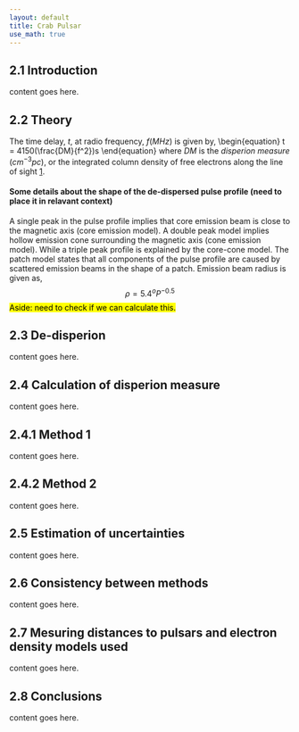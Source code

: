 ```yaml
---
layout: default
title: Crab Pulsar
use_math: true
---
```


## 2.1 Introduction

content goes here.

## 2.2 Theory

The time delay, $t$, at radio frequency, $f (MHz)$ is given by,
\begin{equation}
 t = 4150(\frac{DM}{f^2})s
 \end{equation} 
where $DM$ is the _disperion measure_ ($cm^{-3}pc$), or the integrated column density of free electrons along the line of sight [1](About.md#1). 

#### Some details about the shape of the de-dispersed pulse profile (need to place it in relavant context)
A single peak in the pulse profile implies that core emission beam is close to the magnetic axis (core emission model). A double peak model implies hollow emission cone surrounding the magnetic axis (cone emission model). While a triple peak profile is explained by the core-cone model. The patch model states that all components of the pulse profile are caused by scattered emission beams in the shape of a patch.
Emission beam radius is given as, $$\rho = 5.4^o P^{-0.5}$$ <mark>Aside: need to check if we can calculate this.</mark>

## 2.3 De-disperion 

content goes here.

## 2.4 Calculation of disperion measure

content goes here.

## 2.4.1 Method 1

content goes here.

## 2.4.2 Method 2

content goes here.

## 2.5 Estimation of uncertainties

content goes here.

## 2.6 Consistency between methods

content goes here.

## 2.7 Mesuring distances to pulsars and electron density models used

content goes here.

## 2.8 Conclusions

content goes here.